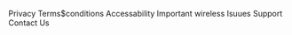 Privacy            Terms$conditions             Accessability             Important wireless Isuues          Support     Contact Us
